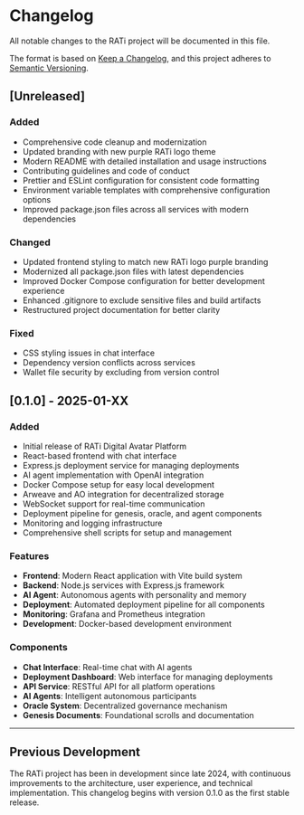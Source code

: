 # Changelog

All notable changes to the RATi project will be documented in this file.

The format is based on [Keep a Changelog](https://keepachangelog.com/en/1.0.0/),
and this project adheres to [Semantic Versioning](https://semver.org/spec/v2.0.0.html).

## [Unreleased]

### Added
- Comprehensive code cleanup and modernization
- Updated branding with new purple RATi logo theme
- Modern README with detailed installation and usage instructions
- Contributing guidelines and code of conduct
- Prettier and ESLint configuration for consistent code formatting
- Environment variable templates with comprehensive configuration options
- Improved package.json files across all services with modern dependencies

### Changed
- Updated frontend styling to match new RATi logo purple branding
- Modernized all package.json files with latest dependencies
- Improved Docker Compose configuration for better development experience
- Enhanced .gitignore to exclude sensitive files and build artifacts
- Restructured project documentation for better clarity

### Fixed
- CSS styling issues in chat interface
- Dependency version conflicts across services
- Wallet file security by excluding from version control

## [0.1.0] - 2025-01-XX

### Added
- Initial release of RATi Digital Avatar Platform
- React-based frontend with chat interface
- Express.js deployment service for managing deployments
- AI agent implementation with OpenAI integration
- Docker Compose setup for easy local development
- Arweave and AO integration for decentralized storage
- WebSocket support for real-time communication
- Deployment pipeline for genesis, oracle, and agent components
- Monitoring and logging infrastructure
- Comprehensive shell scripts for setup and management

### Features
- **Frontend**: Modern React application with Vite build system
- **Backend**: Node.js services with Express.js framework
- **AI Agent**: Autonomous agents with personality and memory
- **Deployment**: Automated deployment pipeline for all components
- **Monitoring**: Grafana and Prometheus integration
- **Development**: Docker-based development environment

### Components
- **Chat Interface**: Real-time chat with AI agents
- **Deployment Dashboard**: Web interface for managing deployments
- **API Service**: RESTful API for all platform operations
- **AI Agents**: Intelligent autonomous participants
- **Oracle System**: Decentralized governance mechanism
- **Genesis Documents**: Foundational scrolls and documentation

---

## Previous Development

The RATi project has been in development since late 2024, with continuous improvements to the architecture, user experience, and technical implementation. This changelog begins with version 0.1.0 as the first stable release.
